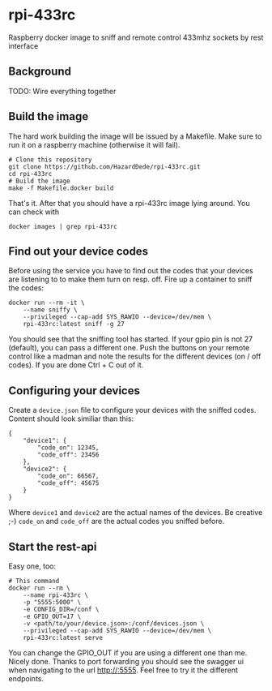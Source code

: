 # rpi-433rc

Raspberry docker image to sniff and remote control 433mhz sockets by rest interface

## Background

TODO: Wire everything together

## Build the image

The hard work building the image will be issued by a Makefile. Make sure to run it on a raspberry machine (otherwise it will fail).

    # Clone this repository
    git clone https://github.com/HazardDede/rpi-433rc.git
    cd rpi-433rc
    # Build the image
    make -f Makefile.docker build
    
That's it. After that you should have a rpi-433rc image lying around. You can check with

    docker images | grep rpi-433rc
    
## Find out your device codes

Before using the service you have to find out the codes that your devices are listening to to make them turn on resp. off.
Fire up a container to sniff the codes:

    docker run --rm -it \
	    --name sniffy \
	    --privileged --cap-add SYS_RAWIO --device=/dev/mem \
	    rpi-433rc:latest sniff -g 27
	    
You should see that the sniffing tool has started. If your gpio pin is not 27 (default), you can pass a different one.
Push the buttons on your remote control like a madman and note the results for the different devices (on / off codes).
If you are done Ctrl + C out of it.

## Configuring your devices

Create a `device.json` file to configure your devices with the sniffed codes. Content should look similiar than this:

    {
        "device1": {
            "code_on": 12345,
            "code_off": 23456
        },
        "device2": {
            "code_on": 66567,
            "code_off": 45675
        }
    }
    
Where `device1` and `device2` are the actual names of the devices. Be creative ;-)
`code_on` and `code_off` are the actual codes you sniffed before.

## Start the rest-api

Easy one, too:
    
    # This command 
    docker run --rm \
        --name rpi-433rc \
        -p "5555:5000" \
        -e CONFIG_DIR=/conf \
        -e GPIO_OUT=17 \
        -v <path/to/your/device.json>:/conf/devices.json \
        --privileged --cap-add SYS_RAWIO --device=/dev/mem \
        rpi-433rc:latest serve
        
You can change the GPIO_OUT if you are using a different one than me.
Nicely done. Thanks to port forwarding you should see the swagger ui when navigating to the url [http://<raspi-ip>:5555](http://<raspi-ip>:5555).
Feel free to try it the different endpoints.
